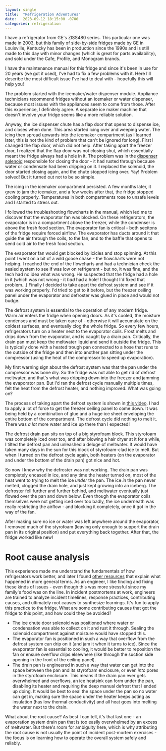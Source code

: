 ```yaml
---
layout: single
title:  "Refrigeration Adventures"
date:   2023-09-12 18:15:00 -0700
categories: refrigeration
---
```


I have a refrigerator from GE's ZISS480 series. This particular one was made in 2003, but this family of side-by-side fridges made by GE in Louisville, Kentucky has been in production since the 1990s and is still made to this day with minor changes (which is great for parts availability), and sold under the Cafe, Profile, and Monogram brands.

I have the maintenance manual for this fridge and since it's been in use for 20 years (we got it used), I've had to fix a few problems with it. Here I'll describe the most difficult issue I've had to deal with - hopefully this will help you!

The problem started with the icemaker/water dispenser module. Appliance technicians recommend fridges without an icemaker or water dispenser, because most issues with the appliances seem to come from those. After this experience, I definitely agree. A separate ice maker machine that doesn't involve your fridge seems like a more reliable solution.

Anyway, the ice dispenser chute has a flap door that opens to dispense ice, and closes when done. This area started icing over and weeping water. The icing then spread upwards into the icemaker compartment (as I learned later, this is not the kind of problem that can't be ignored for long). First I changed the flap door, which did not help. After taking apart the freezer door, I realized that the flap door was not closing shut, which essentially meant the fridge always had a hole in it. The problem was in the [dispenser solenoid](https://www.amazon.com/dp/B004H3XX1Y) responsible for closing the door - it had rusted through because water or condensate had been dripping on it. I replaced the solenoid, the door started closing again, and the chute stopped icing over. Yay! Problem solved! But it turned out not to be so simple.

The icing in the icemaker compartment persisted. A few months later, it grew to jam the icemaker, and a few weeks after that, the fridge stopped cooling properly. Temperatures in both compartments rose to unsafe levels and I started to stress out.

I followed the troubleshooting flowcharts in the manual, which led me to discover that the evaporator fan was blocked. On these refrigerators, the evaporator is in a compartment above the freezer, while the condenser is above the fresh food section. The evaporator fan is critical - both secitons of the fridge require forced airflow. The evaporator has ducts around it that guide the air through the coils, to the fan, and to the baffle that opens to send cold air to the fresh food section.

The evaporator fan would get blocked by icicles and stop spinning. At this point I went on a bit of a wild goose chase - the flowcharts were not helping. I reached the end of the flowcharts and had a technician check the sealed system to see if was low on refrigerant - but no, it was fine, and the tech had no idea what was wrong. He suspected that the fridge had a hole in it (which was not wrong - it *had* had a hole! I thought I'd fixed that problem...) Finally I decided to take apart the defrost system and see if it was working properly. I'd tried to get to it before, but the freezer ceiling panel under the evaporator and defroster was glued in place and would not budge.

The defrost system is essential to the operation of any modern fridge. Warm air enters the fridge when opening doors. As it's cooled, the moisture condenses and must be taken care of - otherwise it will accumulate on the coldest surfaces, and eventually clog the whole fridge. So every few hours, refrigerators turn on a heater next to the evaporator coils. Frost melts and drips down from the evaporator, and is caught by a drain pan. Critically, the drain pan must keep the meltwater liquid and send it outside the fridge. This is typically done with a heated trough pan connected to a hose that runs to the outside of the fridge and then into another pan sitting under the compressor (using the heat of the compressor to speed up evaporation).

My first warning sign about the defrost system was that the pan under the compressor was bone dry. So the fridge was not able to get rid of defrost meltwater, and that's what was dripping down into the freezer and jamming the evaporator pan. But I'd ran the defrost cycle manually multiple times, felt the heat from the defrost heater, and nothing improved. What was going on?

The process of taking apart the defrost system is shown in [this video](https://www.youtube.com/watch?v=kJZUAb54fWs). I had to apply a lot of force to get the freezer ceiling panel to come down. It was being held by a combination of glue and a huge ice sheet enveloping the entire bottom of the compartment. The defrost cycle did nothing to melt it. There was *a lot* more water and ice up there than I expected!

The defrost drain pan sits on top of a big styrofoam block. This styrofoam was completely iced over too, and after blowing a hair dryer at it for a while, I tilted the defrost pan and unleashed a deluge of meltwater. It would have taken many days in the sun for this block of styrofoam-clad ice to melt. But when I turned on the defrost cycle again, both heaters (on the evaporator and under the bottom of the drain pan) got nice and hot.

So now I knew why the defroster was not working. The drain pan was completely encased in ice, and any time the heater turned on, most of the heat went to trying to melt the ice *under* the pan. The ice *in* the pan never melted, clogged the drain hole, and just kept growing into an iceberg. The defroster fell further and further behind, and meltwater eventually just flowed over the pan and down below. Even though the evaporator coils themselves were not getting iced over too badly, the ice underneath was really restricting the airflow - and blocking it completely, once it got in the way of the fan.

After making sure no ice or water was left anywhere around the evaporator, I removed much of the styrofoam (leaving only enough to support the drain pan in its original position) and put everything back together. After that, the fridge worked like new!

# Root cause analysis
This experience made me understand the fundamentals of how refrigerators work better, and later I found [other resources](https://www.youtube.com/watch?v=TnRKj7_BtNw) that explain what happened in more general terms. As an engineer, I like finding and fixing these kinds of issues - even though this was more stressful since my family's food was on the line. In incident postmortems at work, engineers are trained to analyze incident timelines, response practices, contributing causes, and ultimately root causes to synthesize learnings. It's fun to apply this practice to the fridge. What are some contributing causes that got the fridge to this point, and how could they be avoided?

- The ice chute door solenoid was positioned where water or condensation was able to collect on it and rust it through. Sealing the solenoid compartment against moisture would have stopped this.
- The evaporator fan is positioned in such a way that overflow from the defrost system can drip on it (and jam it when it turns to ice). Since the evaporator fan is essential to cooling, it would be better to reposition the fan or ensure overflow drips elsewhere (like through the suction side opening in the front of the ceiling panel).
- The drain pan is engineered in such a way that water can get into the space between the pan and its styrofoam enclosure, or even *into* pores in the styrofoam enclosure. This means if the drain pan ever gets overwhelmed and overflows, an ice heatsink can form under the pan, disabling its heater and requiring the deep manual defrost that I ended up doing. It would be best to seal the space under the pan so no water can get in, making sure the space under the heater keeps acting as insulation (has low thermal conductivity) and all heat goes into melting the water next to the drain.

What about the root cause? As best I can tell, it's that last one - an evaporation system drain pan that is too easily overwhelmed by an excess of meltwater. But there's room for ambiguity here, which is why attributing the root cause is not usually the point of incident post-mortem exercises - the focus is on learning how to operate the overall system safely and reliably.
